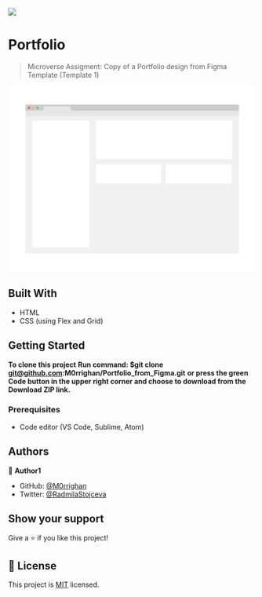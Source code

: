 ![](https://img.shields.io/badge/Microverse-blueviolet)

# Portfolio

> Microverse Assigment: Copy of a Portfolio design from Figma Template (Template 1)

![screenshot](./app_screenshot.png)

## Built With

- HTML
- CSS (using Flex and Grid)

## Getting Started

**To clone this project**
**Run command: $git clone git@github.com:M0rrighan/Portfolio_from_Figma.git**
**or press the green Code button in the upper right corner and choose to download from the Download ZIP link.**

### Prerequisites

- Code editor (VS Code, Sublime, Atom)

## Authors

👤 **Author1**

- GitHub: [@M0rrighan](https://github.com/M0rrighan)
- Twitter: [@RadmilaStojceva](https://twitter.com/RadmilaStojceva)

## Show your support

Give a ⭐️ if you like this project!

## 📝 License

This project is [MIT](./MIT.md) licensed.
